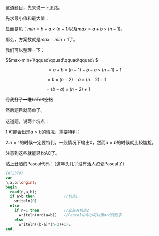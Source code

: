 这道题目，先来说一下思路。

先求最小值和最大值：

显而易见：$min=b+a\times (n-1)$以及$max=a+b\times (n-1)$。

那么，方案数就是$max-min+1$了。

我们可以整理一下：

$$max-min+1\qquad\qquad\qquad\qquad\ $

$$=a+b\times (n-1)-b-a\times (n-1)+1$$

$$=b\times (n-2)-a\times (n-2)+1\qquad\quad\ $$

$$=(b-a)\times (n-2)+1\qquad\qquad\qquad\ \ \ $$

~~亏我打了一堆LaTeX空格~~

然后题目就简单了。

这道题，说两个坑点：

1.可能会出现$a>b$的情况，需要特判；

2.$n=1$的时候一定要特判，一般情况下输出$0$，然而$a=b$的时候就比较尴尬。

注意到这些就能轻松AC了。

贴上~~丑陋~~的Pascal代码：（这年头几乎没有活人资瓷Pascal了）

```pas
{AT2379}
var
n,a,b:longint;
begin
  read(n,a,b);
  if a>b then             //坑点1
    writeln(0)
  else
    if n=1 then           //此处有坑点2
      writeln(ord(a=b))   //Pascal中布尔可以用ord转数字
    else
      writeln((b-a)*(n-2)+1);
end.
```
